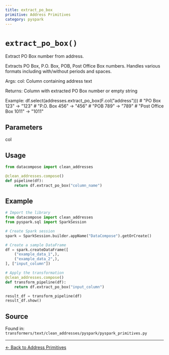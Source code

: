 ```yaml
---
title: extract_po_box
primitive: Address Primitives
category: pyspark
---
```


# `extract_po_box()`

Extract PO Box number from address.

Extracts PO Box, P.O. Box, POB, Post Office Box numbers.
Handles various formats including with/without periods and spaces.

Args:
    col: Column containing address text

Returns:
    Column with extracted PO Box number or empty string

Example:
    df.select(addresses.extract_po_box(F.col("address")))
    # "PO Box 123" -> "123"
    # "P.O. Box 456" -> "456"
    # "POB 789" -> "789"
    # "Post Office Box 1011" -> "1011"

## Parameters

col

## Usage

```python
from datacompose import clean_addresses

@clean_addresses.compose()
def pipeline(df):
    return df.extract_po_box("column_name")
```

## Example

```python
# Import the library
from datacompose import clean_addresses
from pyspark.sql import SparkSession

# Create Spark session
spark = SparkSession.builder.appName("DataCompose").getOrCreate()

# Create a sample DataFrame
df = spark.createDataFrame([
    ("example_data_1",),
    ("example_data_2",),
], ["input_column"])

# Apply the transformation
@clean_addresses.compose()
def transform_pipeline(df):
    return df.extract_po_box("input_column")

result_df = transform_pipeline(df)
result_df.show()
```

## Source

Found in: `transformers/text/clean_addresses/pyspark/pyspark_primitives.py`

---
[← Back to Address Primitives](/primitives/addresses)
